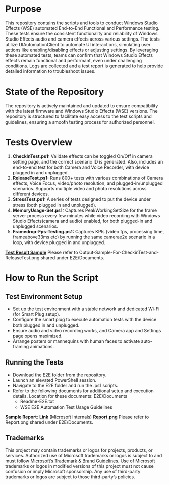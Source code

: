 Purpose
=======
This repository contains the scripts and tools to conduct Windows Studio Effects (WSE) automated End-to-End Functional and Performance testing. These tests ensure the consistent functionality and reliability of Windows Studio Effects audio and camera effects across various settings.
The tests utilize UIAutomationClient to automate UI interactions, simulating user actions like enabling/disabling effects or adjusting settings. By leveraging these automated tests, teams can confirm that Windows Studio Effects effects remain functional and performant, even under challenging conditions.
Logs are collected and a test report is generated to help provide detailed information to troubleshoot issues.

State of the Repository
=======================
The repository is actively maintained and updated to ensure compatibility with the latest firmware and Windows Studio Effects (WSE) versions. The repository is structured to facilitate easy access to the test scripts and guidelines, ensuring a smooth testing process for authorized personnel.

Tests Overview
==============

1.    **CheckInTest.ps1:** Validate effects can be toggled On/Off in camera setting page, and the correct scenario ID is generated. Also, includes an end-to-end test for both Camera and Voice Recorder, with device plugged in and unplugged. 
2. **ReleaseTest.ps1:** Runs 800+ tests with various combinations of Camera effects, Voice Focus, video/photo resolution, and plugged-in/unplugged scenarios. Supports multiple video and photo resolutions across different devices. 
3. **StressTest.ps1:** A series of tests designed to put the device under stress (both plugged in and unplugged).
4. **MemoryUsage-Set.ps1:** Captures PeakWorkingSetSize for the frame server process every few minutes while video recording with Windows Studio Effects(camera and audio) enabled, for both plugged-in and unplugged scenarios.
5. **Framedrop-Fps-Testing.ps1:** Captures KPIs (video fps, processing time, frameabove33ms etc) by running the same camerae2e scenario in a loop, with device plugged in and unplugged.

**[Test Result Sample](https://github.com/microsoft/WSEAutomationTests/blob/main/E2E/Documents/Output-Sample-For-CheckinTest-and-ReleaseTest.png)** Please refer to Output-Sample-For-CheckinTest-and-ReleaseTest.png shared under E2E\Documents.

How to Run the Script
=====================
Test Environment Setup
----------------------
* Set up the test environment with a stable network and dedicated Wi-Fi (for Smart Plug setup).
* Configure the smart plug to execute automation tests with the device both plugged in and unplugged.
* Ensure audio and video recording works, and Camera app and Settings page opens maximized.
* Arrange posters or mannequins with human faces to activate auto-framing animations.

Running the Tests
-----------------
* Download the E2E folder from the repository.
* Launch an elevated PowerShell session.
* Navigate to the E2E folder and run the .ps1 scripts.
* Refer to the following documents for additional setup and execution details. Location for these documents: E2E/Documents 
    - Readme-E2E.txt
    - WSE E2E Automation Test Usage Guidelines

**Sample Report**:  **[Link](https://microsoft-my.sharepoint.com/:x:/p/jdugar/ET2SO8WbD19IgubwEp91xXEBuSB6_6gEC5blyvZqzvahFA?e=FIAXIs)** (Microsoft Internals)
**[Report.png](https://github.com/microsoft/WSEAutomationTests/blob/main/E2E/Documents/Report.png)** Please refer to Report.png shared under E2E/Documents.



Trademarks
-----
This project may contain trademarks or logos for projects, products, or services. Authorized use of Microsoft trademarks or logos is subject to and must follow [Microsoft’s Trademark & Brand Guidelines](https://www.microsoft.com/en-us/legal/intellectualproperty/trademarks?oneroute=true). Use of Microsoft trademarks or logos in modified versions of this project must not cause confusion or imply Microsoft sponsorship. Any use of third-party trademarks or logos are subject to those third-party’s policies.